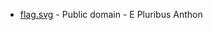 * [flag.svg](h://commons.wikimedia.org/wiki/File:Flag_of_New_Brunswick.svgttps://commons.wikimedia.org/wiki/File:Flag_of_Canada.svg) - Public domain - E Pluribus Anthon
